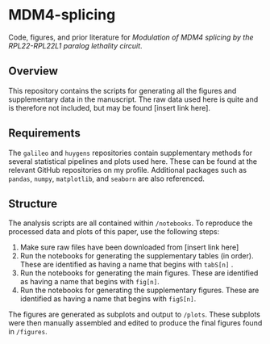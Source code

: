 # MDM4-splicing

Code, figures, and prior literature for *Modulation of MDM4 splicing by the RPL22-RPL22L1 paralog lethality circuit*.

## Overview

This repository contains the scripts for generating all the figures and supplementary data in the manuscript. The raw data used here is quite and is therefore not included, but may be found [insert link here].

## Requirements

The `galileo` and `huygens` repositories contain supplementary methods for several statistical pipelines and plots used here. These can be found at the relevant GitHub repositories on my profile. Additional packages such as `pandas`, `numpy`, `matplotlib`, and `seaborn` are also referenced.

## Structure

The analysis scripts are all contained within `/notebooks`. To reproduce the processed data and plots of this paper, use the following steps:

1. Make sure raw files have been downloaded from [insert link here]
2. Run the notebooks for generating the supplementary tables (in order). These are identified as having a name that begins with `tabS[n]` .
3. Run the notebooks for generating the main figures. These are identified as having a name that begins with `fig[n]`.
4. Run the notebooks for generating the supplementary figures. These are identified as having a name that begins with `figS[n]`.

The figures are generated as subplots and output to `/plots`. These subplots were then manually assembled and edited to produce the final figures found in `/figures`.

